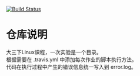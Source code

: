[![Build Status](https://travis-ci.org/Calistamu/assignment-01-Calistamu.svg?branch=master)](https://travis-ci.org/Calistamu/assignment-01-Calistamu)
# 仓库说明
大三下Linux课程，一次实验是一个目录。  
根据需要在 .travis.yml 中添加每次作业的脚本执行方法。      
代码在执行过程中产生的错误信息统一写入到 error.log。  
